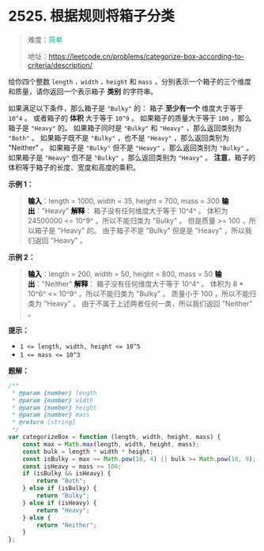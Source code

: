 # 2525. 根据规则将箱子分类

> 难度：<span style="color: #00af9b; font-weight: 500">简单</span>
>
> 地址：https://leetcode.cn/problems/categorize-box-according-to-criteria/description/

给你四个整数 `length` `，width` `，height` 和 `mass` ，分别表示一个箱子的三个维度和质量，请你返回一个表示箱子 **类别** 的字符串。

如果满足以下条件，那么箱子是 `"Bulky"` 的：
箱子 **至少有一个** 维度大于等于 `10^4` 。
或者箱子的 **体积** 大于等于 `10^9` 。
如果箱子的质量大于等于 `100` ，那么箱子是 `"Heavy"` 的。
如果箱子同时是 `"Bulky"` 和 `"Heavy"` ，那么返回类别为 `"Both"` 。
如果箱子既不是 `"Bulky"` ，也不是 `"Heavy"` ，那么返回类别为 "Neither" 。
如果箱子是 `"Bulky"` 但不是 `"Heavy"` ，那么返回类别为 `"Bulky"` 。
如果箱子是 `"Heavy"` 但不是 `"Bulky"` ，那么返回类别为 `"Heavy"` 。
**注意**，箱子的体积等于箱子的长度、宽度和高度的乘积。

**示例 1：**

> **<font color=#000>输入</font>**：length = 1000, width = 35, height = 700, mass = 300
> **<font color=#000>输出</font>**："Heavy"
> **<font color=#000>解释</font>**：
> 箱子没有任何维度大于等于 10^4^ 。
> 体积为 24500000 <= 10^9^ 。所以不能归类为 "Bulky" 。
> 但是质量 >= 100 ，所以箱子是 "Heavy" 的。
> 由于箱子不是 "Bulky" 但是是 "Heavy" ，所以我们返回 "Heavy" 。

**示例 2：**

> **<font color=#000>输入</font>**：length = 200, width = 50, height = 800, mass = 50
> **<font color=#000>输出</font>**："Neither"
> **<font color=#000>解释</font>**：
> 箱子没有任何维度大于等于 10^4^ 。
> 体积为 8 \* 10^6^ <= 10^9^ 。所以不能归类为 "Bulky" 。
> 质量小于 100 ，所以不能归类为 "Heavy" 。
> 由于不属于上述两者任何一类，所以我们返回 "Neither" 。

**提示：**

-   `1 <= length, width, height <= 10^5`
-   `1 <= mass <= 10^3`

**题解：**

```js
/**
 * @param {number} length
 * @param {number} width
 * @param {number} height
 * @param {number} mass
 * @return {string}
 */
var categorizeBox = function (length, width, height, mass) {
    const max = Math.max(length, width, height, mass);
    const bulk = length * width * height;
    const isBulky = max >= Math.pow(10, 4) || bulk >= Math.pow(10, 9);
    const isHeavy = mass >= 100;
    if (isBulky && isHeavy) {
        return "Both";
    } else if (isBulky) {
        return "Bulky";
    } else if (isHeavy) {
        return "Heavy";
    } else {
        return "Neither";
    }
};
```
